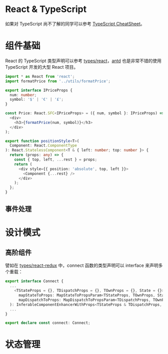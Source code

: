 # React & TypeScript

如果对 TypeScript 尚不了解的同学可以参考 [TypeScript CheatSheet]()。

# 组件基础

React 的 TypeScript 类型声明可以参考 [types/react](https://github.com/DefinitelyTyped/DefinitelyTyped/tree/master/types/react)，[antd](https://github.com/ant-design/ant-design) 也是非常不错的使用 TypeScript 开发的大型 React 项目。

```ts
import * as React from 'react';
import formatPrice from '../utils/formatPrice';

export interface IPriceProps {
  num: number;
  symbol: '$' | '€' | '£';
}

const Price: React.SFC<IPriceProps> = ({ num, symbol }: IPriceProps) => (
  <div>
    <h3>{formatPrice(num, symbol)}</h3>
  </div>
);
```

```ts
export function positionStyle<T>(
  Component: React.ComponentType
): React.StatelessComponent<T & { left: number; top: number }> {
  return (props: any) => {
    const { top, left, ...rest } = props;
    return (
      <div style={{ position: 'absolute', top, left }}>
        <Component {...rest} />
      </div>
    );
  };
}
```

## 事件处理

# 设计模式

## 高阶组件

譬如在 [types/react-redux](https://parg.co/o47) 中，connect 函数的类型声明可以 interface 来声明多个重载：

```ts
export interface Connect {
  ...
    <TStateProps = {}, TDispatchProps = {}, TOwnProps = {}, State = {}>(
      mapStateToProps: MapStateToPropsParam<TStateProps, TOwnProps, State>,
      mapDispatchToProps: MapDispatchToPropsParam<TDispatchProps, TOwnProps>
  ): InferableComponentEnhancerWithProps<TStateProps & TDispatchProps, TOwnProps>;
  ...
}

export declare const connect: Connect;
```

# 状态管理
